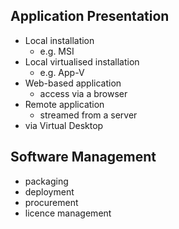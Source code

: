 
## Application Presentation

- Local installation
	- e.g. MSI
- Local virtualised installation
	- e.g. App-V
- Web-based application
	- access via a browser
- Remote application
	- streamed from a server
- via Virtual Desktop

## Software Management

- packaging
- deployment
- procurement
- licence management
